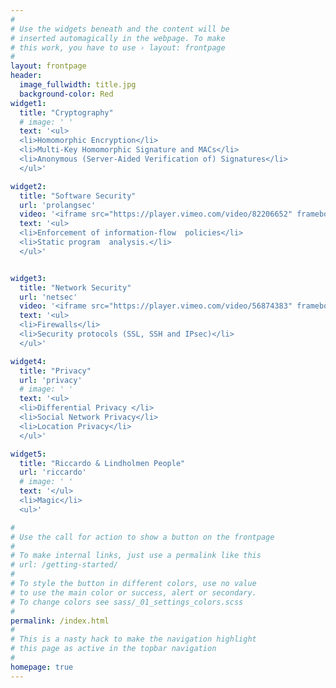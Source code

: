 ```yaml
---
#
# Use the widgets beneath and the content will be
# inserted automagically in the webpage. To make
# this work, you have to use › layout: frontpage
#
layout: frontpage
header:
  image_fullwidth: title.jpg
  background-color: Red
widget1:
  title: "Cryptography"
  # image: ' '
  text: '<ul>
  <li>Homomorphic Encryption</li>
  <li>Multi-Key Homomorphic Signature and MACs</li>
  <li>Anonymous (Server-Aided Verification of) Signatures</li>
  </ul>'

widget2:
  title: "Software Security"
  url: 'prolangsec'
  video: '<iframe src="https://player.vimeo.com/video/82206652" frameborder="0" webkitallowfullscreen mozallowfullscreen allowfullscreen></iframe>'
  text: '<ul>
  <li>Enforcement of information-flow  policies</li>
  <li>Static program  analysis.</li>
  </ul>'


widget3:
  title: "Network Security"
  url: 'netsec'
  video: '<iframe src="https://player.vimeo.com/video/56874383" frameborder="0" webkitallowfullscreen mozallowfullscreen allowfullscreen></iframe>'
  text: '<ul>
  <li>Firewalls</li>
  <li>Security protocols (SSL, SSH and IPsec)</li>
  </ul>'

widget4:
  title: "Privacy"
  url: 'privacy'
  # image: ' '
  text: '<ul>
  <li>Differential Privacy </li>
  <li>Social Network Privacy</li>
  <li>Location Privacy</li>
  </ul>'

widget5:
  title: "Riccardo & Lindholmen People"
  url: 'riccardo'
  # image: ' '
  text: '</ul>
  <li>Magic</li>
  <ul>'

#
# Use the call for action to show a button on the frontpage
#
# To make internal links, just use a permalink like this
# url: /getting-started/
#
# To style the button in different colors, use no value
# to use the main color or success, alert or secondary.
# To change colors see sass/_01_settings_colors.scss
#
permalink: /index.html
#
# This is a nasty hack to make the navigation highlight
# this page as active in the topbar navigation
#
homepage: true
---
```

